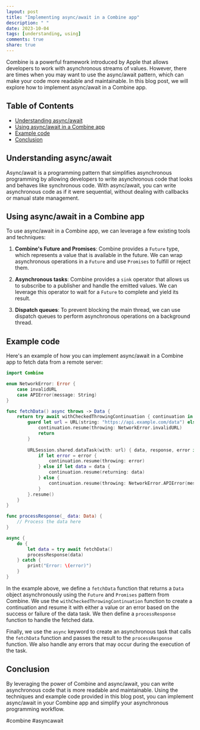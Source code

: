 ```yaml
---
layout: post
title: "Implementing async/await in a Combine app"
description: " "
date: 2023-10-04
tags: [understanding, using]
comments: true
share: true
---
```


Combine is a powerful framework introduced by Apple that allows developers to work with asynchronous streams of values. However, there are times when you may want to use the async/await pattern, which can make your code more readable and maintainable. In this blog post, we will explore how to implement async/await in a Combine app.

## Table of Contents
- [Understanding async/await](#understanding-asyncawait)
- [Using async/await in a Combine app](#using-asyncawait-in-a-combine-app)
- [Example code](#example-code)
- [Conclusion](#conclusion)

## Understanding async/await

Async/await is a programming pattern that simplifies asynchronous programming by allowing developers to write asynchronous code that looks and behaves like synchronous code. With async/await, you can write asynchronous code as if it were sequential, without dealing with callbacks or manual state management.

## Using async/await in a Combine app

To use async/await in a Combine app, we can leverage a few existing tools and techniques:

1. **Combine's Future and Promises**: Combine provides a `Future` type, which represents a value that is available in the future. We can wrap asynchronous operations in a `Future` and use `Promises` to fulfill or reject them.

2. **Asynchronous tasks**: Combine provides a `sink` operator that allows us to subscribe to a publisher and handle the emitted values. We can leverage this operator to wait for a `Future` to complete and yield its result.

3. **Dispatch queues**: To prevent blocking the main thread, we can use dispatch queues to perform asynchronous operations on a background thread.

## Example code

Here's an example of how you can implement async/await in a Combine app to fetch data from a remote server:

```swift
import Combine

enum NetworkError: Error {
    case invalidURL
    case APIError(message: String)
}

func fetchData() async throws -> Data {
    return try await withCheckedThrowingContinuation { continuation in
        guard let url = URL(string: "https://api.example.com/data") else {
            continuation.resume(throwing: NetworkError.invalidURL)
            return
        }
        
        URLSession.shared.dataTask(with: url) { data, response, error in
            if let error = error {
                continuation.resume(throwing: error)
            } else if let data = data {
                continuation.resume(returning: data)
            } else {
                continuation.resume(throwing: NetworkError.APIError(message: "Unable to fetch data."))
            }
        }.resume()
    }
}

func processResponse(_ data: Data) {
    // Process the data here
}

async {
    do {
        let data = try await fetchData()
        processResponse(data)
    } catch {
        print("Error: \(error)")
    }
}
```

In the example above, we define a `fetchData` function that returns a `Data` object asynchronously using the `Future` and `Promises` pattern from Combine. We use the `withCheckedThrowingContinuation` function to create a continuation and resume it with either a value or an error based on the success or failure of the data task. We then define a `processResponse` function to handle the fetched data.

Finally, we use the `async` keyword to create an asynchronous task that calls the `fetchData` function and passes the result to the `processResponse` function. We also handle any errors that may occur during the execution of the task.

## Conclusion

By leveraging the power of Combine and async/await, you can write asynchronous code that is more readable and maintainable. Using the techniques and example code provided in this blog post, you can implement async/await in your Combine app and simplify your asynchronous programming workflow.

#combine #asyncawait